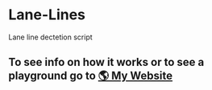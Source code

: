 # Lane-Lines


Lane line dectetion script 


## To see info on how it works or to see a playground go to [🌎 My Website](https://dylanmashini.com/projects/lane-lines)
